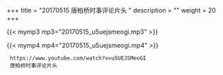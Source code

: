 +++
title = "20170515  唐柏桥时事评论片头 "
description = ""
weight = 20
+++

{{< mymp3 mp3="20170515_u5uejsmeogi.mp3" >}}

{{< mymp4 mp4="20170515_u5uejsmeogi.mp4" >}}

     https://www.youtube.com/watch?v=u5UEJSMeoGI 
     唐柏桥时事评论片头 
     

